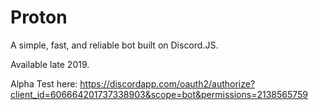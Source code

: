 # Proton
A simple, fast, and reliable bot built on Discord.JS. 

Available late 2019.

Alpha Test here: https://discordapp.com/oauth2/authorize?client_id=606664201737338903&scope=bot&permissions=2138565759
